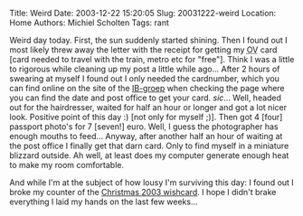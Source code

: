 Title: Weird
Date: 2003-12-22 15:20:05
Slug: 20031222-weird
Location: Home
Authors: Michiel Scholten
Tags: rant

<p>Weird day today. First, the sun suddenly started shining. Then I found out I most likely threw away the letter with the receipt for getting my <acronym title="Openbaar Vervoer">OV</acronym> card [card needed to travel with the train, metro etc for "free"]. Think I was a little to rigorous while cleaning up my post a little while ago... After 2 hours of swearing at myself I found out I only needed the cardnumber, which you can find online on the site of the <a href="http://www.ib-groep.nl">IB-groep</a> when checking the page where you can find the date and post office to get your card. <i>sic</i>... Well, headed out for the hairdresser, waited for half an hour or longer and got a lot nicer look. Positive point of this day :) [not only for myself ;)]. Then got 4 [four] passport photo's for 7 [seven!] euro. Well, I guess the photographer has enough mouths to feed... Anyway, after another half an hour of waiting at the post office I finally get that darn card. Only to find myself in a miniature blizzard outside. Ah well, at least does my computer generate enough heat to make my room comfortable.</p>
<p>And while I'm at the subject of how lousy I'm surviving this day: I found out I broke my counter of the <a href="/cards/xmas2003.php">Christmas 2003 wishcard</a>. I hope I didn't brake everything I laid my hands on the last few weeks...</p>
